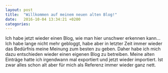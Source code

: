 ```yaml
---
layout: post
title:  "Willkommen auf meinem neuen alten Blog!"
date:   2016-10-04 13:34:21 +0200
categories: 
---
```

Ich habe jetzt wieder einen Blog, wie man hier unschwer erkennen kann...  
Ich habe lange nicht mehr gebloggt, habe aber in letzter Zeit immer wieder das Bedürfnis meine Meinung zum besten zu geben. 
Daher habe ich mich dazu entschieden wieder einen eigenen Blog zu betreiben. Meine alten Einträge hatte ich irgendwann mal 
exportiert und jetzt wieder importiert. Ist zwar alles schon alt aber für mich als Referenz immer wieder ganz nett.